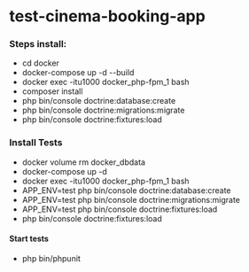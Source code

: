 # test-cinema-booking-app
### Steps install:
<ul>
    <li>cd docker</li>
    <li>docker-compose up -d --build</li>
    <li>docker exec -itu1000 docker_php-fpm_1 bash</li>
    <li>composer install</li>
    <li>php bin/console doctrine:database:create</li>
    <li>php bin/console doctrine:migrations:migrate</li>
    <li>php bin/console doctrine:fixtures:load</li>
</ul>

### Install Tests
<ul>
    <li>docker volume rm docker_dbdata</li>
    <li>docker-compose up -d</li>
    <li>docker exec -itu1000 docker_php-fpm_1 bash</li>
    <li>APP_ENV=test php bin/console doctrine:database:create</li>
    <li>APP_ENV=test php bin/console doctrine:migrations:migrate</li>
    <li>APP_ENV=test php bin/console doctrine:fixtures:load</li>
    <li>php bin/console doctrine:fixtures:load</li>
</ul>

#### Start tests
<ul>
    <li>php bin/phpunit</li>
</ul>